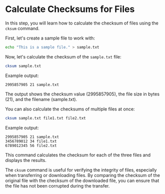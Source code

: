 # Calculate Checksums for Files

In this step, you will learn how to calculate the checksum of files using the `cksum` command.

First, let's create a sample file to work with:

```bash
echo "This is a sample file." > sample.txt
```

Now, let's calculate the checksum of the `sample.txt` file:

```bash
cksum sample.txt
```

Example output:

```
2995857905 21 sample.txt
```

The output shows the checksum value (2995857905), the file size in bytes (21), and the filename (sample.txt).

You can also calculate the checksums of multiple files at once:

```bash
cksum sample.txt file1.txt file2.txt
```

Example output:

```
2995857905 21 sample.txt
3456789012 34 file1.txt
6789012345 56 file2.txt
```

This command calculates the checksum for each of the three files and displays the results.

The `cksum` command is useful for verifying the integrity of files, especially when transferring or downloading files. By comparing the checksum of the original file with the checksum of the downloaded file, you can ensure that the file has not been corrupted during the transfer.

